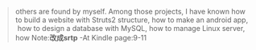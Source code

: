 >others are found by myself. Among those projects, I have known how to build a website with Struts2 structure, how to make an android app, how to design a database with MySQL, how to manage Linux server, how
Note:**改成srtp**
-At Kindle page:9-11